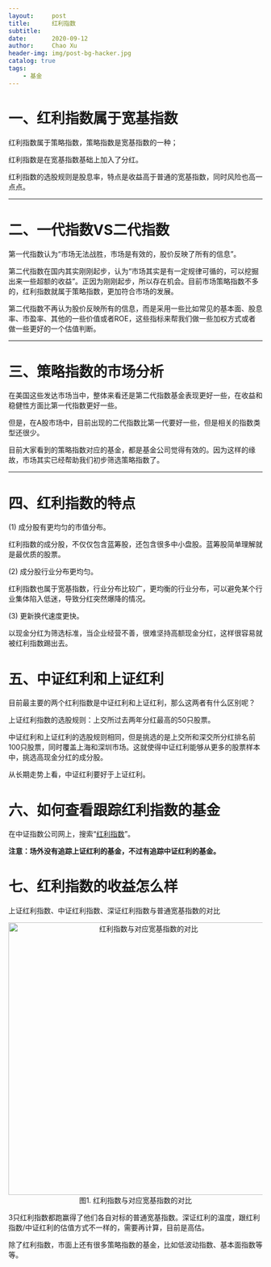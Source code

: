 ```yaml
---
layout:     post
title:      红利指数
subtitle:   
date:       2020-09-12
author:     Chao Xu
header-img: img/post-bg-hacker.jpg
catalog: true
tags:
    - 基金
---
```


# 一、红利指数属于宽基指数

红利指数属于策略指数，策略指数是宽基指数的一种；

红利指数是在宽基指数基础上加入了分红。

红利指数的选股规则是股息率，特点是收益高于普通的宽基指数，同时风险也高一点点。

------

# 二、一代指数VS二代指数

第一代指数认为“市场无法战胜，市场是有效的，股价反映了所有的信息”。

第二代指数在国内其实刚刚起步，认为“市场其实是有一定规律可循的，可以挖掘出来一些超额的收益”。正因为刚刚起步，所以存在机会。目前市场策略指数不多的，红利指数就属于策略指数，更加符合市场的发展。

第二代指数不再认为股价反映所有的信息，而是采用一些比如常见的基本面、股息率、市盈率、其他的一些价值或者ROE，这些指标来帮我们做一些加权方式或者做一些更好的一个估值判断。

------

# 三、策略指数的市场分析

在美国这些发达市场当中，整体来看还是第二代指数基金表现更好一些，在收益和稳健性方面比第一代指数更好一些。

但是，在A股市场中，目前出现的二代指数比第一代要好一些，但是相关的指数类型还很少。

目前大家看到的策略指数对应的基金，都是基金公司觉得有效的。因为这样的缘故，市场其实已经帮助我们初步筛选策略指数了。

------

# 四、红利指数的特点

(1) 成分股有更均匀的市值分布。

红利指数的成分股，不仅仅包含蓝筹股，还包含很多中小盘股。蓝筹股简单理解就是最优质的股票。

(2) 成分股行业分布更均匀。

红利指数也属于宽基指数，行业分布比较广，更均衡的行业分布，可以避免某个行业集体陷入低迷，导致分红突然爆降的情况。

(3) 更新换代速度更快。

以现金分红为筛选标准，当企业经营不善，很难坚持高额现金分红，这样很容易就被红利指数踢出去。

# 五、中证红利和上证红利

目前最主要的两个红利指数是中证红利和上证红利，那么这两者有什么区别呢？

上证红利指数的选股规则：上交所过去两年分红最高的50只股票。

中证红利和上证红利的选股规则相同，但是挑选的是上交所和深交所分红排名前100只股票，同时覆盖上海和深圳市场。这就使得中证红利能够从更多的股票样本中，挑选高现金分红的成分股。

从长期走势上看，中证红利要好于上证红利。

# 六、如何查看跟踪红利指数的基金

在中证指数公司网上，搜索“[红利指数](http://www.csindex.com.cn/zh-CN/indices/index-detail/000015)”。

**注意：场外没有追踪上证红利的基金，不过有追踪中证红利的基金。**

# 七、红利指数的收益怎么样

上证红利指数、中证红利指数、深证红利指数与普通宽基指数的对比

<p align="center">
  <img src="https://i.loli.net/2020/09/21/5XdjfK9l6paocnL.png" width="540" title="红利指数与对应宽基指数的对比">
图1. 红利指数与对应宽基指数的对比
</p>

3只红利指数都跑赢得了他们各自对标的普通宽基指数。深证红利的温度，跟红利指数/中证红利的估值方式不一样的，需要再计算，目前是高估。

除了红利指数，市面上还有很多策略指数的基金，比如低波动指数、基本面指数等等。